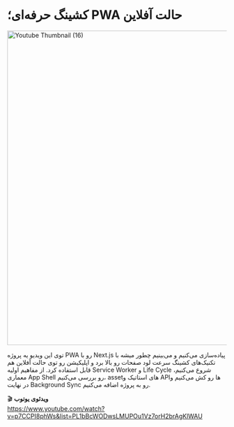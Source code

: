 # کشینگ حرفه‌ای؛ PWA حالت آفلاین

<img width="1280" height="720" alt="Youtube Thumbnail (16)" src="https://github.com/user-attachments/assets/8578c9ee-e6fb-4d29-8ce1-4a1d8c8aff2e" />



توی این ویدیو یه پروژه PWA رو با Next.js پیاده‌سازی می‌کنیم و می‌بینیم چطور میشه با تکنیک‌های کشینگ سرعت لود صفحات رو بالا برد و اپلیکیشن رو توی حالت آفلاین هم قابل استفاده کرد. از مفاهیم اولیه Service Worker و Life Cycle شروع می‌کنیم، معماری App Shell رو بررسی می‌کنیم، assetهای استاتیک و APIها رو کش می‌کنیم و در نهایت Background Sync رو به پروژه اضافه می‌کنیم.



🎬 **ویدئوی یوتوب**  
https://www.youtube.com/watch?v=p7CCPI8phWs&list=PL1bBcWODwsLMUPOu1Vz7orH2brAgKlWAU
